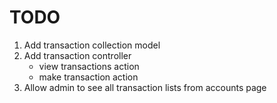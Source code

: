 # TODO

1. Add transaction collection model
1. Add transaction controller
    * view transactions action
    * make transaction action
1. Allow admin to see all transaction lists from accounts page